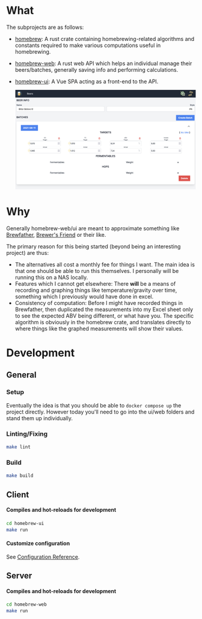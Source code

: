 # What

The subprojects are as follows:

- [homebrew](./homebrew): A rust crate containing homebrewing-related algorithms and constants
  required to make various computations useful in homebrewing.

- [homebrew-web](./homebrew-web): A rust web API which helps an individual manage their
  beers/batches, generally saving info and performing calculations.

- [homebrew-ui](./homebrew-ui): A Vue SPA acting as a front-end to the API.

  ![Showcase](./media/showcase.png)

# Why

Generally homebrew-web/ui are meant to approximate something like [Brewfather](brewfather.app/),
[Brewer's Friend](https://www.brewersfriend.com/) or their like.

The primary reason for this being started (beyond being an interesting project) are thus:

- The alternatives all cost a monthly fee for things I want. The main idea is that one should be
  able to run this themselves. I personally will be running this on a NAS locally.
- Features which I cannot get elsewhere: There **will** be a means of recording and graphing things
  like temperature/gravity over time, something which I previously would have done in excel.
- Consistency of computation: Before I might have recorded things in Brewfather, then duplicated the
  measurements into my Excel sheet only to see the expected ABV being different, or what have you.
  The specific algorithm is obviously in the homebrew crate, and translates directly to where things
  like the graphed measurements will show their values.

# Development

## General

### Setup

Eventually the idea is that you should be able to `docker compose up` the project directly. However
today you'll need to go into the ui/web folders and stand them up individually.

### Linting/Fixing

``` bash
make lint
```

### Build

``` bash
make build
```

## Client

#### Compiles and hot-reloads for development

``` bash
cd homebrew-ui
make run
```

#### Customize configuration

See [Configuration Reference](https://cli.vuejs.org/config/).

## Server

#### Compiles and hot-reloads for development

``` bash
cd homebrew-web
make run
```
